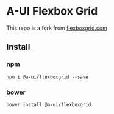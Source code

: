 A-UI Flexbox Grid
===========

This repo is a fork from [flexboxgrid.com](http://flexboxgrid.com)

Install
---------
### npm
`npm i @a-ui/flexboxgrid --save`

### bower
`bower install @a-ui/flexboxgrid`
